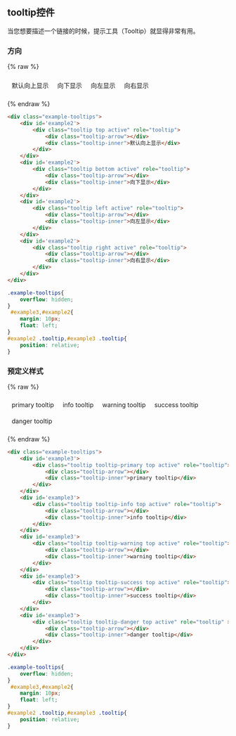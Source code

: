 ## tooltip控件

当您想要描述一个链接的时候，提示工具（Tooltip）就显得非常有用。


### 方向 

{% raw %}
<div class="example-content"><div class="example-tooltips">
    <div id='example2'>
        <div class="tooltip top active" role="tooltip">
            <div class="tooltip-arrow"></div>
            <div class="tooltip-inner">默认向上显示</div>
        </div>
    </div>
    <div id='example2'>
        <div class="tooltip bottom active" role="tooltip">
            <div class="tooltip-arrow"></div>
            <div class="tooltip-inner">向下显示</div>
        </div>
    </div>
    <div id='example2'>
        <div class="tooltip left active" role="tooltip">
            <div class="tooltip-arrow"></div>
            <div class="tooltip-inner">向左显示</div>
        </div>
    </div>
    <div id='example2'>
        <div class="tooltip right active" role="tooltip">
            <div class="tooltip-arrow"></div>
            <div class="tooltip-inner">向右显示</div>
        </div>
    </div>
</div>
</div>

<style>
.example-tooltips{
    overflow: hidden;
}
 #example3,#example2{
    margin: 10px;
    float: left;
}
#example2 .tooltip,#example3 .tooltip{
	position: relative;
}

</style>

{% endraw %}
``` html
<div class="example-tooltips">
    <div id='example2'>
        <div class="tooltip top active" role="tooltip">
            <div class="tooltip-arrow"></div>
            <div class="tooltip-inner">默认向上显示</div>
        </div>
    </div>
    <div id='example2'>
        <div class="tooltip bottom active" role="tooltip">
            <div class="tooltip-arrow"></div>
            <div class="tooltip-inner">向下显示</div>
        </div>
    </div>
    <div id='example2'>
        <div class="tooltip left active" role="tooltip">
            <div class="tooltip-arrow"></div>
            <div class="tooltip-inner">向左显示</div>
        </div>
    </div>
    <div id='example2'>
        <div class="tooltip right active" role="tooltip">
            <div class="tooltip-arrow"></div>
            <div class="tooltip-inner">向右显示</div>
        </div>
    </div>
</div>

```
``` css
.example-tooltips{
    overflow: hidden;
}
 #example3,#example2{
    margin: 10px;
    float: left;
}
#example2 .tooltip,#example3 .tooltip{
	position: relative;
}

```



### 预定义样式

{% raw %}
<div class="example-content"><div class="example-tooltips">
    <div id='example3'>
        <div class="tooltip tooltip-primary top active" role="tooltip">
            <div class="tooltip-arrow"></div>
            <div class="tooltip-inner">primary tooltip</div>
        </div>
    </div>
    <div id='example3'>
        <div class="tooltip tooltip-info top active" role="tooltip">
            <div class="tooltip-arrow"></div>
            <div class="tooltip-inner">info tooltip</div>
        </div>
    </div>
    <div id='example3'>
        <div class="tooltip tooltip-warning top active" role="tooltip">
            <div class="tooltip-arrow"></div>
            <div class="tooltip-inner">warning tooltip</div>
        </div>
    </div>
    <div id='example3'>
        <div class="tooltip tooltip-success top active" role="tooltip">
            <div class="tooltip-arrow"></div>
            <div class="tooltip-inner">success tooltip</div>
        </div>
    </div>
    <div id='example3'>
        <div class="tooltip tooltip-danger top active" role="tooltip" >
            <div class="tooltip-arrow"></div>
            <div class="tooltip-inner">danger tooltip</div>
        </div>
    </div>
</div>
</div>

<style>
.example-tooltips{
    overflow: hidden;
}
 #example3,#example2{
    margin: 10px;
    float: left;
}
#example2 .tooltip,#example3 .tooltip{
	position: relative;
}

</style>

{% endraw %}
``` html
<div class="example-tooltips">
    <div id='example3'>
        <div class="tooltip tooltip-primary top active" role="tooltip">
            <div class="tooltip-arrow"></div>
            <div class="tooltip-inner">primary tooltip</div>
        </div>
    </div>
    <div id='example3'>
        <div class="tooltip tooltip-info top active" role="tooltip">
            <div class="tooltip-arrow"></div>
            <div class="tooltip-inner">info tooltip</div>
        </div>
    </div>
    <div id='example3'>
        <div class="tooltip tooltip-warning top active" role="tooltip">
            <div class="tooltip-arrow"></div>
            <div class="tooltip-inner">warning tooltip</div>
        </div>
    </div>
    <div id='example3'>
        <div class="tooltip tooltip-success top active" role="tooltip">
            <div class="tooltip-arrow"></div>
            <div class="tooltip-inner">success tooltip</div>
        </div>
    </div>
    <div id='example3'>
        <div class="tooltip tooltip-danger top active" role="tooltip" >
            <div class="tooltip-arrow"></div>
            <div class="tooltip-inner">danger tooltip</div>
        </div>
    </div>
</div>

```
``` css
.example-tooltips{
    overflow: hidden;
}
 #example3,#example2{
    margin: 10px;
    float: left;
}
#example2 .tooltip,#example3 .tooltip{
	position: relative;
}

```

